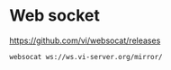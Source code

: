 # Web socket

https://github.com/vi/websocat/releases

```
websocat ws://ws.vi-server.org/mirror/
```

